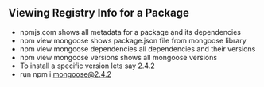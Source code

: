 ## Viewing Registry Info for a Package

- npmjs.com shows all metadata for a package and its dependencies
- npm view mongoose shows package.json file from mongoose library
- npm view mongoose dependencies all dependencies and their versions
- npm view mongoose versions shows all mongoose versions
- To install a specific version lets say 2.4.2
- run npm i mongoose@2.4.2